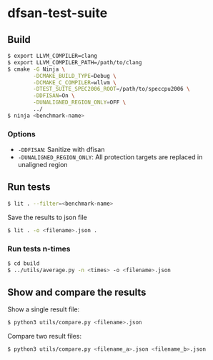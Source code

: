 # dfsan-test-suite

## Build

```bash
$ export LLVM_COMPILER=clang
$ export LLVM_COMPILER_PATH=/path/to/clang
$ cmake -G Ninja \
        -DCMAKE_BUILD_TYPE=Debug \
        -DCMAKE_C_COMPILER=wllvm \
        -DTEST_SUITE_SPEC2006_ROOT=/path/to/speccpu2006 \
        -DDFISAN=On \
        -DUNALIGNED_REGION_ONLY=OFF \
        ../
$ ninja <benchmark-name>
```

### Options

- `-DDFISAN`: Sanitize with dfisan
- `-DUNALIGNED_REGION_ONLY`: All protection targets are replaced in unaligned region

## Run tests

```bash
$ lit . --filter=<benchmark-name>
```

Save the results to json file
```bash
$ lit . -o <filename>.json .
```

### Run tests n-times

```bash
$ cd build
$ ../utils/average.py -n <times> -o <filename>.json
```

## Show and compare the results

Show a single result file:
```bash
$ python3 utils/compare.py <filename>.json
```

Compare two result files:
```bash
$ python3 utils/compare.py <filename_a>.json <filename_b>.json
```
